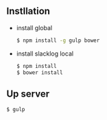 ## Instllation

- install global

  ```sh
  $ npm install -g gulp bower
  ```

- install slacklog local

  ```sh
  $ npm install
  $ bower install
  ```

## Up server

```sh
$ gulp
```